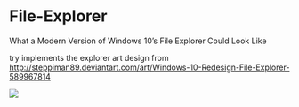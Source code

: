 # File-Explorer
What a Modern Version of Windows 10’s File Explorer Could Look Like

try implements the explorer art design from http://steppiman89.deviantart.com/art/Windows-10-Redesign-File-Explorer-589967814

![](https://raw.githubusercontent.com/xieguigang/File-Explorer/master/what-a-modern-version-of-windows-10-s-file-explorer-could-look-like-500353-3.jpg)